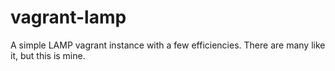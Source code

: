 # vagrant-lamp
A simple LAMP vagrant instance with a few efficiencies. There are many like it, but this is mine.
